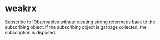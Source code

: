 # weakrx
Subscribe to IObservables without creating strong references back to the subscribing object.  If the subscribing object is garbage collected, the subscription is disposed.
